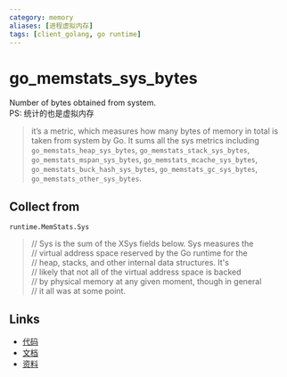 ```yaml
---
category: memory
aliases: [进程虚拟内存]
tags: [client_golang, go runtime]
---
```

# go_memstats_sys_bytes

Number of bytes obtained from system.  
PS: 统计的也是虚拟内存

> it’s a metric, which measures how many bytes of memory in total is taken from system by Go. It sums all the sys metrics including `go_memstats_heap_sys_bytes`, `go_memstats_stack_sys_bytes`, `go_memstats_mspan_sys_bytes`, `go_memstats_mcache_sys_bytes`, `go_memstats_buck_hash_sys_bytes`, `go_memstats_gc_sys_bytes`, `go_memstats_other_sys_bytes`.

## Collect from

`runtime.MemStats.Sys`

> // Sys is the sum of the XSys fields below. Sys measures the  
> // virtual address space reserved by the Go runtime for the  
> // heap, stacks, and other internal data structures. It's  
> // likely that not all of the virtual address space is backed  
> // by physical memory at any given moment, though in general  
> // it all was at some point.

## Links

- [代码](https://github.com/prometheus/client_golang/blob/master/prometheus/go_collector.go#L110)
- [文档](https://golang.org/pkg/runtime/#MemStats)
- [资料](https://povilasv.me/prometheus-go-metrics/#)